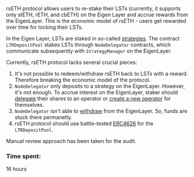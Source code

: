 rsETH protocol allows users to re-stake their LSTs (currently, it supports only stETH, rETH, and cbETH) on the Eigen Layer and accrue rewards from the EigenLayer. This is the economic model of rsETH - users get rewarded over time for locking their LSTs.

In the Eigen Layer, LSTs are staked in so-called [strategies](https://github.com/Layr-Labs/eigenlayer-contracts/blob/master/src/contracts/core/StrategyManager.sol). The contract `LTRDepositPool` stakes LSTs through `NodeDelegator` contracts, which communicate subsequently with `StrategyManager` on the EigenLayer.

Currently, rsETH protocol lacks several crucial pieces:
 1. It's not possible to redeem/withdraw rsETH back to LSTs with a reward. Therefore breaking the economic model of the protocol.
 2. `NodeDelegator` only deposits to a strategy on the EigenLayer. However, it's not enough. To accrue interest on the EigenLayer, staker should [delegate](https://github.com/Layr-Labs/eigenlayer-contracts/blob/master/docs/core/DelegationManager.md#delegateto) their shares to an operator or [create a new operator](https://github.com/Layr-Labs/eigenlayer-contracts/blob/master/docs/core/DelegationManager.md#registerasoperator) for themselves.
 3. `NodeDelegator` isn't able to [withdraw](https://github.com/Layr-Labs/eigenlayer-contracts/blob/master/docs/core/DelegationManager.md#queuewithdrawal) from the EigenLayer. So, funds are stuck there permanetly.
 4.  rsETH protocol should use battle-tested [ERC4626](https://github.com/OpenZeppelin/openzeppelin-contracts/blob/master/contracts/token/ERC20/extensions/ERC4626.sol) for the `LTRDepositPool`.
 
 Manual review approach has been taken for the audit.

### Time spent:
16 hours